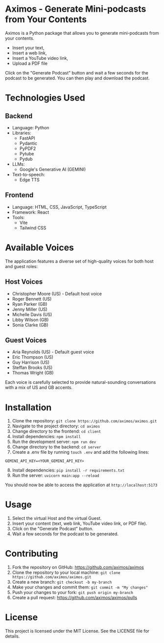 # Aximos - Generate Mini-podcasts from Your Contents

Aximos is a Python package that allows you to generate mini-podcasts from your contents. 

* Insert your text, 
* Insert a web link, 
* Insert a YouTube video link, 
* Upload a PDF file 

Click on the "Generate Podcast" button and wait a few seconds for the podcast to be generated. You can then play and download the podcast.

# Technologies Used

## Backend
* Language: Python
* Libraries:
    - FastAPI
    - Pydantic
    - PyPDF2
    - Pytube
    - Pydub
* LLMs:
    - Google's Generative AI (GEMINI)
* Text-to-speech:
    - Edge TTS

## Frontend
* Language: HTML, CSS, JavaScript, TypeScript
* Framework: React
* Tools:
    - Vite
    - Tailwind CSS

# Available Voices

The application features a diverse set of high-quality voices for both host and guest roles:

## Host Voices
* Christopher Moore (US) - Default host voice
* Roger Bennett (US)
* Ryan Parker (GB)
* Jenny Miller (US)
* Michelle Davis (US)
* Libby Wilson (GB)
* Sonia Clarke (GB)

## Guest Voices
* Aria Reynolds (US) - Default guest voice
* Eric Thompson (US)
* Guy Harrison (US)
* Steffan Brooks (US)
* Thomas Wright (GB)

Each voice is carefully selected to provide natural-sounding conversations with a mix of US and GB accents.

# Installation

1. Clone the repository: `git clone https://github.com/aximos/aximos.git`
2. Navigate to the project directory: `cd aximos`
3. Change directory to the frontend: `cd client`
4. Install dependencies: `npm install`
5. Run the development server: `npm run dev`
6. Change directory to the backend: `cd server`
7. Create a .env file by running `touch .env` and add the following lines:
```
GEMINI_API_KEY=<YOUR_GEMINI_API_KEY>
```
8. Install dependencies: `pip install -r requirements.txt`
9. Run the server: `uvicorn main:app --reload`

You should now be able to access the application at `http://localhost:5173`

# Usage

1. Select the virtual Host and the virtual Guest.
2. Insert your content (text, web link, YouTube video link, or PDF file).
3. Click on the "Generate Podcast" button.
4. Wait a few seconds for the podcast to be generated.

# Contributing

1. Fork the repository on GitHub: https://github.com/aximos/aximos
2. Clone the repository to your local machine: `git clone https://github.com/aximos/aximos.git`
3. Create a new branch: `git checkout -b my-branch`
4. Make your changes and commit them: `git commit -m "My changes"`
5. Push your changes to your fork: `git push origin my-branch`
6. Create a pull request: https://github.com/aximos/aximos/pulls

# License

This project is licensed under the MIT License. See the LICENSE file for details.
